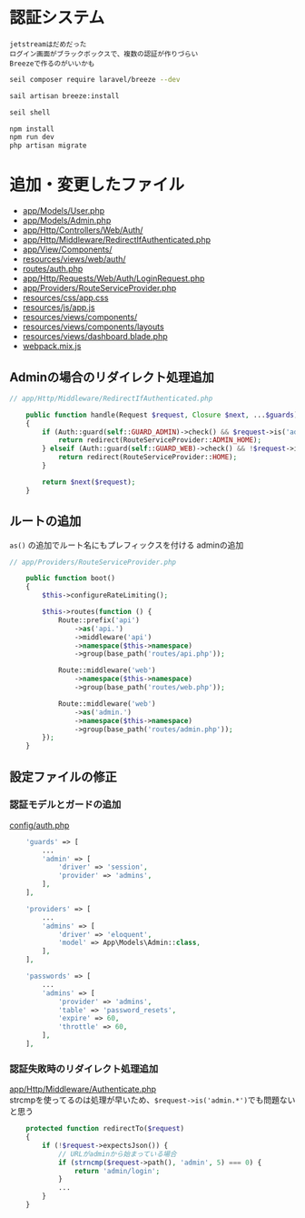# 認証システム

```
jetstreamはだめだった  
ログイン画面がブラックボックスで、複数の認証が作りづらい  
Breezeで作るのがいいかも
```

```sh
seil composer require laravel/breeze --dev

sail artisan breeze:install

seil shell

npm install
npm run dev
php artisan migrate
```

# 追加・変更したファイル
- [app/Models/User.php](../app/Models/User.php)
- [app/Models/Admin.php](../app/Models/Admin.php)
- [app/Http/Controllers/Web/Auth/](../app/Http/Controllers/Web/Auth)
- [app/Http/Middleware/RedirectIfAuthenticated.php](../app/Http/Middleware/RedirectIfAuthenticated.php)
- [app/View/Components/](../app/View/Components)
- [resources/views/web/auth/](../resources/views/web/auth)
- [routes/auth.php](../routes/auth.php)
- [app/Http/Requests/Web/Auth/LoginRequest.php](../app/Http/Requests/Web/Auth/LoginRequest.php)
- [app/Providers/RouteServiceProvider.php](../app/Providers/RouteServiceProvider.php)
- [resources/css/app.css](../resources/css/app.css)
- [resources/js/app.js](../resources/js/app.js)
- [resources/views/components/](../resources/views/components)
- [resources/views/components/layouts](../resources/views/components/layouts)
- [resources/views/dashboard.blade.php](../resources/views/dashboard.blade.php)
- [webpack.mix.js](../webpack.mix.js)

## Adminの場合のリダイレクト処理追加
```php
// app/Http/Middleware/RedirectIfAuthenticated.php

    public function handle(Request $request, Closure $next, ...$guards)
    {
        if (Auth::guard(self::GUARD_ADMIN)->check() && $request->is('admin.*')) {
            return redirect(RouteServiceProvider::ADMIN_HOME);
        } elseif (Auth::guard(self::GUARD_WEB)->check() && !$request->is('admin.*')) {
            return redirect(RouteServiceProvider::HOME);
        }

        return $next($request);
    }
```

## ルートの追加

`as()` の追加でルート名にもプレフィックスを付ける
adminの追加

```php
// app/Providers/RouteServiceProvider.php

    public function boot()
    {
        $this->configureRateLimiting();

        $this->routes(function () {
            Route::prefix('api')
                ->as('api.')
                ->middleware('api')
                ->namespace($this->namespace)
                ->group(base_path('routes/api.php'));

            Route::middleware('web')
                ->namespace($this->namespace)
                ->group(base_path('routes/web.php'));

            Route::middleware('web')
                ->as('admin.')
                ->namespace($this->namespace)
                ->group(base_path('routes/admin.php'));
        });
    }
```

## 設定ファイルの修正

### 認証モデルとガードの追加

[config/auth.php](../config/auth.php)

```php
    'guards' => [
        ...
        'admin' => [
            'driver' => 'session',
            'provider' => 'admins',
        ],
    ],

    'providers' => [
        ...
        'admins' => [
            'driver' => 'eloquent',
            'model' => App\Models\Admin::class,
        ],
    ],

    'passwords' => [
        ...
        'admins' => [
            'provider' => 'admins',
            'table' => 'password_resets',
            'expire' => 60,
            'throttle' => 60,
        ],
    ],
```

### 認証失敗時のリダイレクト処理追加

[app/Http/Middleware/Authenticate.php](../app/Http/Middleware/Authenticate.php)  
strcmpを使ってるのは処理が早いため、`$request->is('admin.*')`でも問題ないと思う

```php
    protected function redirectTo($request)
    {
        if (!$request->expectsJson()) {
            // URLがadminから始まっている場合
            if (strncmp($request->path(), 'admin', 5) === 0) {
                return 'admin/login';
            }
            ...
        }
    }
```
